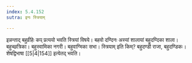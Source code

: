 ```yaml
---
index: 5.4.152
sutra: इनः स्त्रियाम्

---
```

इन्नन्ताद् बहुव्रीहेः कप् प्रत्ययो भवति स्त्रियां विषये। बहवो दण्दिनः अस्यां शालायां बहुदण्दिका शाला। बहुच्छत्रिका। बहुस्वामिका नगरी। बहुवाग्मिका सभा। स्त्रियाम् इति किम्? बहुदण्डी राजा, बहुदण्डिकः। शेषद्विभाषा [[5|4|154]] इत्येतद् भवति।